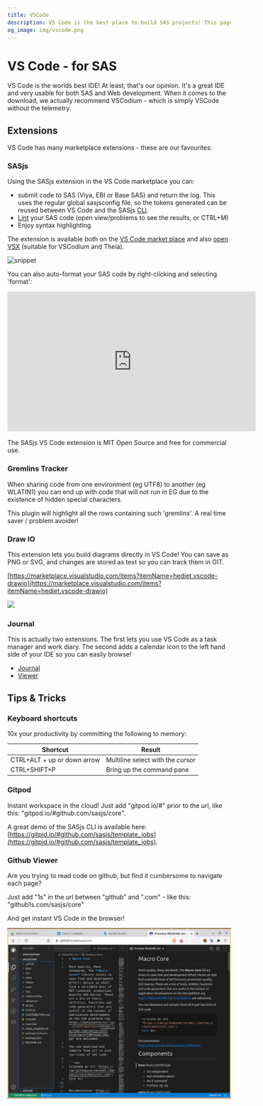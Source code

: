```yaml
---
title: VSCode
description: VS Code is the best place to build SAS projects! This page is full of useful tips, extensions, and other applications to help you get the most of this great IDE.
og_image: img/vscode.png
---
```


VS Code - for SAS
====================

VS Code is the worlds best IDE!  At least, that's our opinion. It's a great IDE and very usable for both SAS and Web development.  When it comes to the download, we actually recommend VSCodium - which is simply VSCode without the telemetry.  

## Extensions

VS Code has many marketplace extensions - these are our favourites:

### SASjs

Using the SASjs extension in the VS Code marketplace you can:

* submit code to SAS (Viya, EBI or Base SAS) and return the log.  This uses the regular global sasjsconfig file, so the tokens generated can be reused between VS Code and the SASjs [CLI](https://cli.sasjs.io).
* [Lint](https://github.com/sasjs/lint) your SAS code (open view/problems to see the results, or CTRL+M)
* Enjoy syntax highlighting

The extension is available both on the [VS Code market place](https://marketplace.visualstudio.com/items?itemName=SASjs.sasjs-for-vscode) and also [open VSX](https://open-vsx.org/extension/sasjs/sasjs-for-vscode) (suitable for VSCodium and Theia).

![snippet](https://user-images.githubusercontent.com/4420615/111216128-4c9f4780-85d4-11eb-8284-189b7efa12b0.gif)

You can also auto-format your SAS code by right-clicking and selecting 'format':

<iframe width="560" height="315" src="https://www.youtube.com/embed/y_81mOz-bC0" title="YouTube video player" frameborder="0" allow="accelerometer; autoplay; clipboard-write; encrypted-media; gyroscope; picture-in-picture" allowfullscreen></iframe>

The SASjs VS Code extension is MIT Open Source and free for commercial use.

### Gremlins Tracker

When sharing code from one environment (eg UTF8) to another (eg WLATIN1) you can end up with code that will not run in EG due to the existence of hidden special characters.

This plugin will highlight all the rows containing such 'gremlins'.  A real time saver / problem avoider!

### Draw IO

This extension lets you build diagrams directly in VS Code!  You can save as PNG or SVG, and changes are stored as text so you can track them in GIT.

[https://marketplace.visualstudio.com/items?itemName=hediet.vscode-drawio](https://marketplace.visualstudio.com/items?itemName=hediet.vscode-drawio)

![](https://i.imgur.com/uBXho4J.png)

### Journal

This is actually two extensions.  The first lets you use VS Code as a task manager and work diary.  The second adds a calendar icon to the left hand side of your IDE so you can easily browse!

* [Journal](https://marketplace.visualstudio.com/items?itemName=Pajoma.vscode-journal)
* [Viewer](https://marketplace.visualstudio.com/items?itemName=Gruntfuggly.vscode-journal-view)

## Tips & Tricks

### Keyboard shortcuts

10x your productivity by committing the following to memory:

Shortcut | Result
---|---
CTRL+ALT + up or down arrow| Multiline select with the cursor
CTRL+SHIFT+P| Bring up the command pane

### Gitpod

Instant workspace in the cloud!  Just add "gitpod.io/#" prior to the url, like this:  "gitpod.io/#github.com/sasjs/core".

A great demo of the SASjs CLI is available here: [https://gitpid.io/#github.com/sasjs/template_jobs](https://gitpid.io/#github.com/sasjs/template_jobs).

### Github Viewer

Are you trying to read code on github, but find it cumbersome to navigate each page?

Just add "1s" in the url between "github" and ".com" - like this: "github1s.com/sasjs/core"

And get instant VS Code in the browser!

![sas vscode](img/vscode.png)


